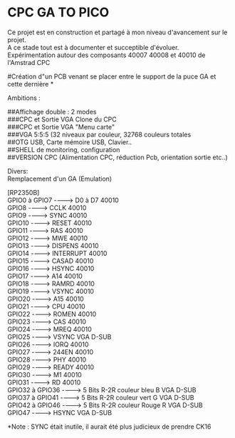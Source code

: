 # CPC GA TO PICO

Ce projet est en construction et partagé à mon niveau d'avancement sur le projet.  
A ce stade tout est à documenter et succeptible d'évoluer.  
Expérimentation autour des composants 40007 40008 et 40010 de l'Amstrad CPC  

#Création d"un PCB venant se placer entre le support de la puce GA et cette dernière *  

Ambitions :  

##Affichage double : 2 modes  
###CPC et Sortie VGA Clone du CPC  
###CPC et Sortie VGA "Menu carte"  
###VGA 5:5:5 (32 niveaux par couleur, 32768 couleurs totales  
##OTG USB, Carte mémoire USB, Clavier..  
##SHELL de monitoring, configuration  
##VERSION CPC (Alimentation CPC, réduction Pcb, orientation sortie etc..)  
  
Divers:  
Remplacement d'un GA (Emulation)  
  
[RP2350B]  
  GPIO0 à GPIO7 ----> D0 à D7 40010  
  GPIO8 ----> CCLK 40010  
  GPIO9 ----> SYNC 40010  
  GPIO10 ----> RESET 40010  
  GPIO11 ----> RAS 40010  
  GPIO12 ----> MWE 40010  
  GPIO13 ----> DISPENS 40010  
  GPIO14 ----> INTERRUPT 40010  
  GPIO15 ----> CASAD 40010  
  GPIO16 ----> HSYNC 40010  
  GPIO17 ----> A14 40010  
  GPIO18 ----> RAMRD 40010  
  GPIO19 ----> VSYNC 40010  
  GPIO20 ----> A15 40010  
  GPIO21 ----> CPU 40010  
  GPIO22 ----> ROMEN 40010  
  GPIO23 ----> CAS 40010  
  GPIO24 ----> MREQ 40010  
  GPIO25 ----> VSYNC VGA D-SUB  
  GPIO26 ----> IORQ 40010  
  GPIO27 ----> 244EN 40010  
  GPIO28 ----> PHY 40010  
  GPIO29 ----> READY 40010  
  GPIO30 ----> M1 40010  
  GPIO31 ----> RD 40010  
  GPIO32 à GPIO36 ----> 5 Bits R-2R couleur bleu B VGA D-SUB  
  GPIO37 à GPIO41 ----> 5 Bits R-2R couleur vert G VGA D-SUB  
  GPIO42 à GPIO46 ----> 5 Bits R-2R couleur Rouge R VGA D-SUB  
  GPIO47 ----> HSYNC VGA D-SUB  
    
  *Note : SYNC était inutile, il aurait été plus judicieux de prendre CK16  
